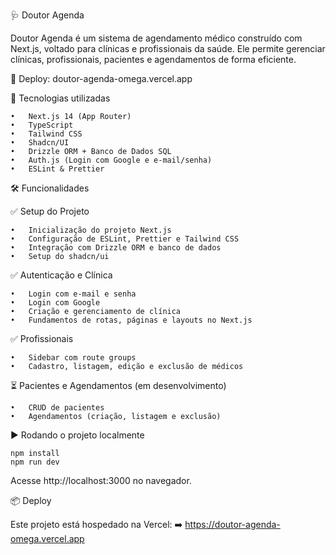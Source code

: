 🩺 Doutor Agenda

Doutor Agenda é um sistema de agendamento médico construído com Next.js, voltado para clínicas e profissionais da saúde. Ele permite gerenciar clínicas, profissionais, pacientes e agendamentos de forma eficiente.

🔗 Deploy: doutor-agenda-omega.vercel.app

🚀 Tecnologias utilizadas

    •	Next.js 14 (App Router)
    •	TypeScript
    •	Tailwind CSS
    •	Shadcn/UI
    •	Drizzle ORM + Banco de Dados SQL
    •	Auth.js (Login com Google e e-mail/senha)
    •	ESLint & Prettier

🛠️ Funcionalidades

✅ Setup do Projeto

    •	Inicialização do projeto Next.js
    •	Configuração de ESLint, Prettier e Tailwind CSS
    •	Integração com Drizzle ORM e banco de dados
    •	Setup do shadcn/ui

✅ Autenticação e Clínica

    •	Login com e-mail e senha
    •	Login com Google
    •	Criação e gerenciamento de clínica
    •	Fundamentos de rotas, páginas e layouts no Next.js

✅ Profissionais

    •	Sidebar com route groups
    •	Cadastro, listagem, edição e exclusão de médicos

⏳ Pacientes e Agendamentos (em desenvolvimento)

    •	CRUD de pacientes
    •	Agendamentos (criação, listagem e exclusão)

▶️ Rodando o projeto localmente

```
npm install
npm run dev
```

Acesse http://localhost:3000 no navegador.

📦 Deploy

Este projeto está hospedado na Vercel:
➡️ https://doutor-agenda-omega.vercel.app
